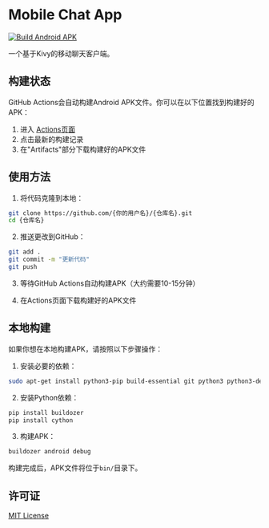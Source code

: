 # Mobile Chat App

[![Build Android APK](https://github.com/{你的用户名}/{仓库名}/actions/workflows/build.yml/badge.svg)](https://github.com/{你的用户名}/{仓库名}/actions/workflows/build.yml)

一个基于Kivy的移动聊天客户端。

## 构建状态

GitHub Actions会自动构建Android APK文件。你可以在以下位置找到构建好的APK：

1. 进入 [Actions页面](https://github.com/{你的用户名}/{仓库名}/actions)
2. 点击最新的构建记录
3. 在"Artifacts"部分下载构建好的APK文件

## 使用方法

1. 将代码克隆到本地：
```bash
git clone https://github.com/{你的用户名}/{仓库名}.git
cd {仓库名}
```

2. 推送更改到GitHub：
```bash
git add .
git commit -m "更新代码"
git push
```

3. 等待GitHub Actions自动构建APK（大约需要10-15分钟）

4. 在Actions页面下载构建好的APK文件

## 本地构建

如果你想在本地构建APK，请按照以下步骤操作：

1. 安装必要的依赖：
```bash
sudo apt-get install python3-pip build-essential git python3 python3-dev ffmpeg libsdl2-dev libsdl2-image-dev libsdl2-mixer-dev libsdl2-ttf-dev libportmidi-dev libswscale-dev libavformat-dev libavcodec-dev zlib1g-dev
```

2. 安装Python依赖：
```bash
pip install buildozer
pip install cython
```

3. 构建APK：
```bash
buildozer android debug
```

构建完成后，APK文件将位于`bin/`目录下。

## 许可证

[MIT License](LICENSE)